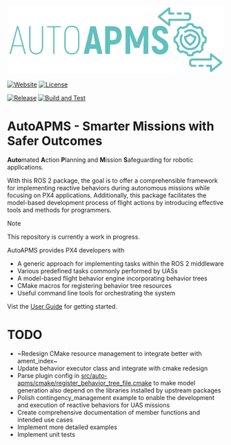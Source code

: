 ![image](https://github.com/robin-mueller/auto-apms-guide/blob/master/public/logo/logo-wo-bg.png)

[![Website](https://img.shields.io/website?url=https://robin-mueller.github.io/auto-apms-guide/)](https://robin-mueller.github.io/auto-apms-guide/)
[![License](https://img.shields.io/github/license/robin-mueller/auto-apms?color=blue)](https://www.apache.org/licenses/LICENSE-2.0)

[![Release](https://img.shields.io/github/v/release/robin-mueller/auto-apms?label=Release)](https://github.com/robin-mueller/auto-apms/releases)
[![Build and Test](https://github.com/robin-mueller/auto-apms/actions/workflows/build-and-test.yml/badge.svg)](https://github.com/robin-mueller/auto-apms/actions/workflows/build-and-test.yml)

# AutoAPMS - Smarter Missions with Safer Outcomes

**Auto**mated **A**ction **P**lanning and **M**ission **S**afeguarding for robotic applications.

With this ROS 2 package, the goal is to offer a comprehensible framework for implementing reactive behaviors during autonomous missions while focusing on PX4 applications. Additionally, this package facilitates the model-based development process of flight actions by introducing effective tools and methods for programmers.

> [!NOTE]
> This repository is currently a work in progress.

AutoAPMS provides PX4 developers with
- A generic approach for implementing tasks within the ROS 2 middleware
- Various predefined tasks commonly performed by UASs
- A model-based flight behavior engine incorporating behavior trees
- CMake macros for registering behavior tree resources
- Useful command line tools for orchestrating the system

Vist the [User Guide](https://robin-mueller.github.io/auto-apms-guide/welcome/) for getting started.

# TODO

- ~Redesign CMake resource management to integrate better with ament_index~
- Update behavior executor class and integrate with cmake redesign
- Parse plugin config in [src/auto-apms/cmake/register_behavior_tree_file.cmake]() to make model generation also depend on the libraries installed by upstream packages
- Polish contingency_management example to enable the development and execution of reactive behaviors for UAS missions
- Create comprehensive documentation of member functions and intended use cases
- Implement more detailed examples
- Implement unit tests
